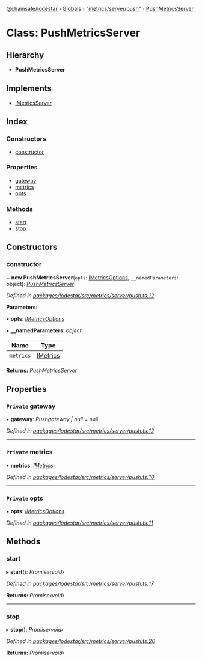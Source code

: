 [@chainsafe/lodestar](../README.md) › [Globals](../globals.md) › ["metrics/server/push"](../modules/_metrics_server_push_.md) › [PushMetricsServer](_metrics_server_push_.pushmetricsserver.md)

# Class: PushMetricsServer

## Hierarchy

* **PushMetricsServer**

## Implements

* [IMetricsServer](../interfaces/_metrics_interface_.imetricsserver.md)

## Index

### Constructors

* [constructor](_metrics_server_push_.pushmetricsserver.md#constructor)

### Properties

* [gateway](_metrics_server_push_.pushmetricsserver.md#private-gateway)
* [metrics](_metrics_server_push_.pushmetricsserver.md#private-metrics)
* [opts](_metrics_server_push_.pushmetricsserver.md#private-opts)

### Methods

* [start](_metrics_server_push_.pushmetricsserver.md#start)
* [stop](_metrics_server_push_.pushmetricsserver.md#stop)

## Constructors

###  constructor

\+ **new PushMetricsServer**(`opts`: [IMetricsOptions](../interfaces/_metrics_options_.imetricsoptions.md), `__namedParameters`: object): *[PushMetricsServer](_metrics_server_push_.pushmetricsserver.md)*

*Defined in [packages/lodestar/src/metrics/server/push.ts:12](https://github.com/ChainSafe/lodestar/blob/be953aad3/packages/lodestar/src/metrics/server/push.ts#L12)*

**Parameters:**

▪ **opts**: *[IMetricsOptions](../interfaces/_metrics_options_.imetricsoptions.md)*

▪ **__namedParameters**: *object*

Name | Type |
------ | ------ |
`metrics` | [IMetrics](../interfaces/_metrics_interface_.imetrics.md) |

**Returns:** *[PushMetricsServer](_metrics_server_push_.pushmetricsserver.md)*

## Properties

### `Private` gateway

• **gateway**: *Pushgateway | null* = null

*Defined in [packages/lodestar/src/metrics/server/push.ts:12](https://github.com/ChainSafe/lodestar/blob/be953aad3/packages/lodestar/src/metrics/server/push.ts#L12)*

___

### `Private` metrics

• **metrics**: *[IMetrics](../interfaces/_metrics_interface_.imetrics.md)*

*Defined in [packages/lodestar/src/metrics/server/push.ts:10](https://github.com/ChainSafe/lodestar/blob/be953aad3/packages/lodestar/src/metrics/server/push.ts#L10)*

___

### `Private` opts

• **opts**: *[IMetricsOptions](../interfaces/_metrics_options_.imetricsoptions.md)*

*Defined in [packages/lodestar/src/metrics/server/push.ts:11](https://github.com/ChainSafe/lodestar/blob/be953aad3/packages/lodestar/src/metrics/server/push.ts#L11)*

## Methods

###  start

▸ **start**(): *Promise‹void›*

*Defined in [packages/lodestar/src/metrics/server/push.ts:17](https://github.com/ChainSafe/lodestar/blob/be953aad3/packages/lodestar/src/metrics/server/push.ts#L17)*

**Returns:** *Promise‹void›*

___

###  stop

▸ **stop**(): *Promise‹void›*

*Defined in [packages/lodestar/src/metrics/server/push.ts:20](https://github.com/ChainSafe/lodestar/blob/be953aad3/packages/lodestar/src/metrics/server/push.ts#L20)*

**Returns:** *Promise‹void›*
